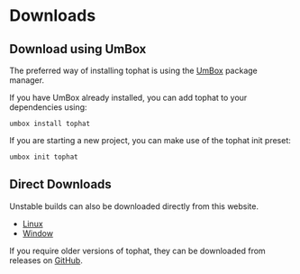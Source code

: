 # Downloads

## Download using UmBox

The preferred way of installing tophat is using the
[UmBox](https://umbox.tophat2d.dev/package/tophat) package manager.

If you have UmBox already installed, you can add tophat to your dependencies using:

```
umbox install tophat
```

If you are starting a new project, you can make use of the tophat init preset:

```
umbox init tophat
```

## Direct Downloads

Unstable builds can also be downloaded directly from this website.

* [Linux](https://tophat2d.dev/dl/tophat-linux)
* [Window](https://tophat2d.dev/dl/tophat-windows.exe)

If you require older versions of tophat, they can be downloaded from releases
on [GitHub](https://github.com/marekmaskarinec/tophat/releases).
